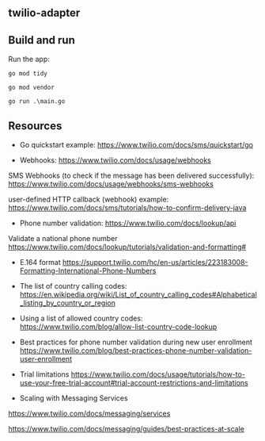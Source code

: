 twilio-adapter
-----

## Build and run

Run the app:
```
go mod tidy

go mod vendor

go run .\main.go
```

## Resources

* Go quickstart example:
https://www.twilio.com/docs/sms/quickstart/go

* Webhooks:
https://www.twilio.com/docs/usage/webhooks

SMS Webhooks (to check if the message has been delivered successfully):
https://www.twilio.com/docs/usage/webhooks/sms-webhooks

user-defined HTTP callback (webhook) example:
https://www.twilio.com/docs/sms/tutorials/how-to-confirm-delivery-java


* Phone number validation:
https://www.twilio.com/docs/lookup/api

Validate a national phone number
https://www.twilio.com/docs/lookup/tutorials/validation-and-formatting#

* E.164 format
https://support.twilio.com/hc/en-us/articles/223183008-Formatting-International-Phone-Numbers

* The list of country calling codes:
https://en.wikipedia.org/wiki/List_of_country_calling_codes#Alphabetical_listing_by_country_or_region

* Using a list of allowed country codes:
https://www.twilio.com/blog/allow-list-country-code-lookup

* Best practices for phone number validation during new user enrollment
https://www.twilio.com/blog/best-practices-phone-number-validation-user-enrollment

* Trial limitations
https://www.twilio.com/docs/usage/tutorials/how-to-use-your-free-trial-account#trial-account-restrictions-and-limitations

* Scaling with Messaging Services 

https://www.twilio.com/docs/messaging/services

https://www.twilio.com/docs/messaging/guides/best-practices-at-scale

